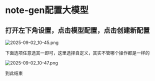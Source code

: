 # note-gen配置大模型

## 打开左下角设置，点击模型配置，点击创建新配置

![2025-09-02_10-45.png](https://cdn.jsdelivr.net/gh/zilong-ding/note-gen-image-sync@main/cda0a884-189e-4ec7-8c11-63dbfee53d10.png)

下面选项任意选其一即可，这里选择自定义，其实不管哪个操作都是一样的

![2025-09-02_10-47.png](https://cdn.jsdelivr.net/gh/zilong-ding/note-gen-image-sync@main/b1031899-7d3c-4ae2-96c9-80c567f3429f.png)













































到此结束

